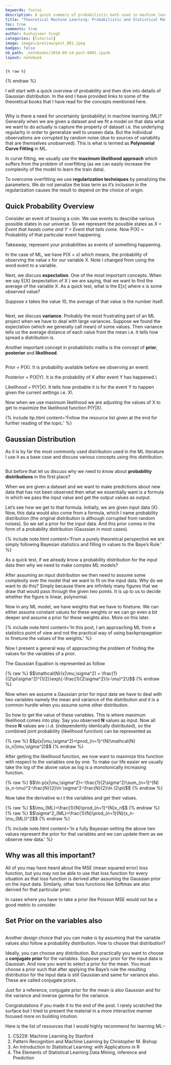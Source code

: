 ```yaml
---
keywords: fastai
description: A quick summary of probabilistic math used in machine learning.
title: "Theoretical Machine Learning: Probabilistic and Statistical Math"
toc: true
comments: true
author: Kushajveer Singh
categories: [tutorial]
image: images/preview/post_001.jpeg
badges: false
nb_path: _notebooks/2018-09-14-post-0001.ipynb
layout: notebook
---
```


<!--
#################################################
### THIS FILE WAS AUTOGENERATED! DO NOT EDIT! ###
#################################################
# file to edit: _notebooks/2018-09-14-post-0001.ipynb
-->

<div class="container" id="notebook-container">
        
    {% raw %}
    
<div class="cell border-box-sizing code_cell rendered">

</div>
    {% endraw %}

<div class="cell border-box-sizing text_cell rendered"><div class="inner_cell">
<div class="text_cell_render border-box-sizing rendered_html">
<p>I will start with a quick overview of probability and then dive into details of Gaussian distribution. In the end I have provided links to some of the theoretical books that I have read for the concepts mentioned here.</p>

</div>
</div>
</div>
<div class="cell border-box-sizing text_cell rendered"><div class="inner_cell">
<div class="text_cell_render border-box-sizing rendered_html">
<p><img src="/blog/images/copied_from_nb/images/post_001/01.jpeg" alt=""></p>

</div>
</div>
</div>
<div class="cell border-box-sizing text_cell rendered"><div class="inner_cell">
<div class="text_cell_render border-box-sizing rendered_html">
<p>Why is there a need for uncertainty (probability) in machine learning (ML)? Generally when we are given a dataset and we fit a model on that data what we want to do actually is capture the property of dataset i.e. the underlying regularity in order to generalize well to unseen data. But the individual observations are corrupted by random noise (due to sources of variability that are themselves unobserved). This is what is termed as <strong>Polynomial Curve Fitting</strong> in ML.</p>
<p>In curve fitting, we usually use the <strong>maximum likelihood approach</strong> which suffers from the problem of overfitting (as we can easily increase the complexity of the model to learn the train data).</p>
<p>To overcome overfitting we use <strong>regularization techniques</strong> by penalizing the parameters. We do not penalize the bias term as it’s inclusion in the regularization causes the result to depend on the choice of origin.</p>

</div>
</div>
</div>
<div class="cell border-box-sizing text_cell rendered"><div class="inner_cell">
<div class="text_cell_render border-box-sizing rendered_html">
<h2 id="Quick-Probability-Overview">Quick Probability Overview<a class="anchor-link" href="#Quick-Probability-Overview"> </a></h2><p>Consider an event of tossing a coin. We use events to describe various possible states in our universe. So we represent the possible states as <em>X = Event that heads come and Y = Event that tails come</em>. Now P(X) = Probability of that particular event happening.</p>
<p>Takeaway, represent your probabilities as events of something happening.</p>
<p>In the case of ML, we have P(X = x) which means, the probability of observing the value x for our variable X. Note I changed from using the word event to a variable.</p>
<p>Next, we discuss <strong>expectation</strong>. One of the most important concepts. When we say E[X] (expectation of X ) we are saying, that we want to find the average of the variable X. As a quick test, what is the E[x] where x is some observed value?</p>
<p>Suppose x takes the value 10, the average of that value is the number itself.</p>

</div>
</div>
</div>
<div class="cell border-box-sizing text_cell rendered"><div class="inner_cell">
<div class="text_cell_render border-box-sizing rendered_html">
<p><img src="/blog/images/copied_from_nb/images/post_001/02.jpeg" alt=""></p>

</div>
</div>
</div>
<div class="cell border-box-sizing text_cell rendered"><div class="inner_cell">
<div class="text_cell_render border-box-sizing rendered_html">
<p>Next, we discuss <strong>variance</strong>. Probably the most frustrating part of an ML project when we have to deal with large variances. Suppose we found the expectation (which we generally call mean) of some values. Then variance tells us the average distance of each value from the mean i.e. it tells how spread a distribution is.</p>
<p>Another important concept in probabilistic maths is the concept of <strong>prior</strong>, <strong>posterior</strong> and <strong>likelihood</strong>.</p>

</div>
</div>
</div>
<div class="cell border-box-sizing text_cell rendered"><div class="inner_cell">
<div class="text_cell_render border-box-sizing rendered_html">
<p><img src="/blog/images/copied_from_nb/images/post_001/03.jpeg" alt=""></p>

</div>
</div>
</div>
<div class="cell border-box-sizing text_cell rendered"><div class="inner_cell">
<div class="text_cell_render border-box-sizing rendered_html">
<p>Prior = P(X). It is probability available before we observing an event\</p>
<p>Posterior = P(X|Y). It is the probability of X after event Y has happened.\</p>
<p>Likelihood = P(Y|X). It tells how probable it is for the event Y to happen given the current settings i.e. X\</p>
<p>Now when we use maximum likelihood we are adjusting the values of X to get to maximize the likelihood function P(Y|X).</p>

</div>
</div>
</div>
<div class="cell border-box-sizing text_cell rendered"><div class="inner_cell">
<div class="text_cell_render border-box-sizing rendered_html">
<p>{% include tip.html content='Follow the resource list given at the end for further reading of the topic.' %}</p>

</div>
</div>
</div>
<div class="cell border-box-sizing text_cell rendered"><div class="inner_cell">
<div class="text_cell_render border-box-sizing rendered_html">
<h2 id="Gaussian-Distribution">Gaussian Distribution<a class="anchor-link" href="#Gaussian-Distribution"> </a></h2><p>As it is by far the most commonly used distribution used in the ML literature I use it as a base case and discuss various concepts using this distribution.</p>

</div>
</div>
</div>
<div class="cell border-box-sizing text_cell rendered"><div class="inner_cell">
<div class="text_cell_render border-box-sizing rendered_html">
<p><img src="/blog/images/copied_from_nb/images/post_001/04.jpeg" alt=""></p>

</div>
</div>
</div>
<div class="cell border-box-sizing text_cell rendered"><div class="inner_cell">
<div class="text_cell_render border-box-sizing rendered_html">
<p>But before that let us discuss why we need to know about <strong>probability distributions</strong> in the first place?</p>
<p>When we are given a dataset and we want to make predictions about new data that has not been observed then what we essentially want is a formula in which we pass the input value and get the output values as output.</p>
<p>Let’s see how we get to that formula. Initially, we are given input data (X). Now, this data would also come from a formula, which I name probability distribution (the original distribution is although corrupted from random noises). So we set a prior for the input data. And this prior comes in the form of a probability distribution (Gaussian in most cases).</p>

</div>
</div>
</div>
<div class="cell border-box-sizing text_cell rendered"><div class="inner_cell">
<div class="text_cell_render border-box-sizing rendered_html">
<p>{% include note.html content='From a purely theoretical perspective we are simply following Bayesian statistics and filling in values to the Baye’s Rule.' %}</p>

</div>
</div>
</div>
<div class="cell border-box-sizing text_cell rendered"><div class="inner_cell">
<div class="text_cell_render border-box-sizing rendered_html">
<p>As a quick test, if we already know a probability distribution for the input data then why we need to make complex ML models?</p>
<p>After assuming an input distribution we then need to assume some complexity over the model that we want to fit on the input data. Why do we want to do this? Simply because there are infinitely many figures that we draw that would pass through the given two points. It is up to us to decide whether the figure is linear, polynomial.</p>
<p>Now in any ML model, we have weights that we have to finetune. We can either assume constant values for these weights or we can go even a bit deeper and assume a prior for these weights also. More on this later.</p>

</div>
</div>
</div>
<div class="cell border-box-sizing text_cell rendered"><div class="inner_cell">
<div class="text_cell_render border-box-sizing rendered_html">
<p>{% include note.html content='In this post, I am approaching ML from a statistics point of view and not the practical way of using backpropagation to finetune the values of the weights.' %}</p>

</div>
</div>
</div>
<div class="cell border-box-sizing text_cell rendered"><div class="inner_cell">
<div class="text_cell_render border-box-sizing rendered_html">
<p>Now I present a general way of approaching the problem of finding the values for the variables of a prior.</p>
<p>The Gaussian Equation is represented as follow</p>

</div>
</div>
</div>
<div class="cell border-box-sizing text_cell rendered"><div class="inner_cell">
<div class="text_cell_render border-box-sizing rendered_html">
<p>{% raw %}
$$\mathcal{N}(x|\mu,\sigma^2) = \frac{1}{(2\pi\sigma^2)^{1/2}}exp\{-\frac{1}{2\sigma^2}(x-\mu)^2\}$$
{% endraw %}</p>

</div>
</div>
</div>
<div class="cell border-box-sizing text_cell rendered"><div class="inner_cell">
<div class="text_cell_render border-box-sizing rendered_html">
<p>Now when we assume a Gaussian prior for input data we have to deal with two variables namely the mean and variance of the distribution and it is a common hurdle when you assume some other distribution.</p>
<p>So how to get the value of these variables. This is where maximum likelihood comes into play. Say you observed <strong>N</strong> values as input. Now all these <strong>N</strong> values are i.i.d. (independently identically distributed), so the combined joint probability (likelihood function) can be represented as</p>

</div>
</div>
</div>
<div class="cell border-box-sizing text_cell rendered"><div class="inner_cell">
<div class="text_cell_render border-box-sizing rendered_html">
<p>{% raw %}
$$p(x|\mu,\sigma^2)=\prod_{n=1}^{N}\mathcal{N}(x_n|\mu,\sigma^2)$$
{% endraw %}</p>

</div>
</div>
</div>
<div class="cell border-box-sizing text_cell rendered"><div class="inner_cell">
<div class="text_cell_render border-box-sizing rendered_html">
<p>After getting the likelihood function, we now want to maximize this function with respect to the variables one by one. To make our life easier we usually take the log of the above value as log is a monotonically increasing function.</p>

</div>
</div>
</div>
<div class="cell border-box-sizing text_cell rendered"><div class="inner_cell">
<div class="text_cell_render border-box-sizing rendered_html">
<p>{% raw %}
$$\ln p(x|\mu,\sigma^2)=-\frac{1}{2\sigma^2}\sum_{n=1}^{N}(x_n-\mu)^2-\frac{N}{2}\ln \sigma^2-\frac{N}{2}\ln (2\pi)$$
{% endraw %}</p>

</div>
</div>
</div>
<div class="cell border-box-sizing text_cell rendered"><div class="inner_cell">
<div class="text_cell_render border-box-sizing rendered_html">
<p>Now take the derivative w.r.t the variables and get their values.</p>

</div>
</div>
</div>
<div class="cell border-box-sizing text_cell rendered"><div class="inner_cell">
<div class="text_cell_render border-box-sizing rendered_html">
<p>{% raw %}
$$\mu_{ML}=\frac{1}{N}\prod_{n=1}^{N}x_n$$
{% endraw %}
{% raw %}
$$\sigma^2_{ML}=\frac{1}{N}\prod_{n=1}{N}(x_n-\mu_{ML})^2$$
{% endraw %}</p>

</div>
</div>
</div>
<div class="cell border-box-sizing text_cell rendered"><div class="inner_cell">
<div class="text_cell_render border-box-sizing rendered_html">
<p>{% include note.html content='In a fully Bayesian setting the above two values represent the prior for that variables and we can update them as we observe new data.' %}</p>

</div>
</div>
</div>
<div class="cell border-box-sizing text_cell rendered"><div class="inner_cell">
<div class="text_cell_render border-box-sizing rendered_html">
<h2 id="Why-was-all-this-important?">Why was all this important?<a class="anchor-link" href="#Why-was-all-this-important?"> </a></h2><p>All of you may have heard about the MSE (mean squared error) loss function, but you may not be able to use that loss function for every situation as that loss function is derived after assuming the Gaussian prior on the input data. Similarly, other loss functions like Softmax are also derived for that particular prior.</p>
<p>In cases where you have to take a prior like Poisson MSE would not be a good metric to consider.</p>

</div>
</div>
</div>
<div class="cell border-box-sizing text_cell rendered"><div class="inner_cell">
<div class="text_cell_render border-box-sizing rendered_html">
<h2 id="Set-Prior-on-the-variables-also">Set Prior on the variables also<a class="anchor-link" href="#Set-Prior-on-the-variables-also"> </a></h2>
</div>
</div>
</div>
<div class="cell border-box-sizing text_cell rendered"><div class="inner_cell">
<div class="text_cell_render border-box-sizing rendered_html">
<p><img src="/blog/images/copied_from_nb/images/post_001/05.jpeg" alt=""></p>

</div>
</div>
</div>
<div class="cell border-box-sizing text_cell rendered"><div class="inner_cell">
<div class="text_cell_render border-box-sizing rendered_html">
<p>Another design choice that you can make is by assuming that the variable values also follow a probability distribution. How to choose that distribution?</p>
<p>Ideally, you can choose any distribution. But practically you want to choose a <strong>conjugate prior</strong> for the variables. Suppose your prior for the input data is Gaussian. And now you want to select a prior for the mean. You must choose a prior such that after applying the Baye’s rule the resulting distribution for the input data is still Gaussian and same for variance also. These are called conjugate priors.</p>
<p>Just for a reference, conjugate prior for the mean is also Gaussian and for the variance and inverse gamma for the variance.</p>
<p>Congratulations if you made it to the end of the post. I rarely scratched the surface but I tried to present the material in a more interactive manner focused more on building intuition.</p>
<p>Here is the list of resources that I would highly recommend for learning ML:-</p>
<ol>
<li>CS229: Machine Learning by Stanford</li>
<li>Pattern Recognition and Machine Learning by Christopher M. Bishop</li>
<li>An Introduction to Statistical Learning: with Applications in R</li>
<li>The Elements of Statistical Learning Data Mining, inference and Prediction</li>
</ol>

</div>
</div>
</div>
</div>
 

